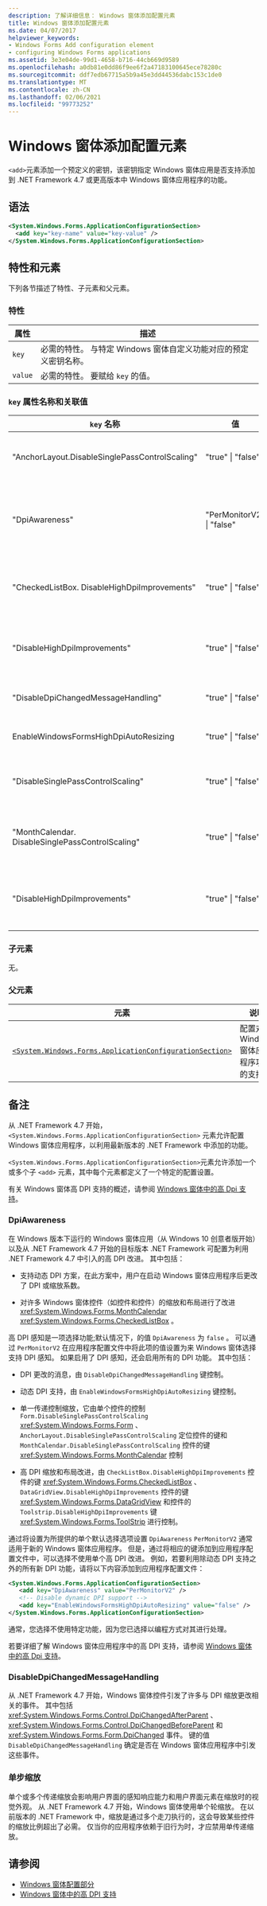 ```yaml
---
description: 了解详细信息： Windows 窗体添加配置元素
title: Windows 窗体添加配置元素
ms.date: 04/07/2017
helpviewer_keywords:
- Windows Forms Add configuration element
- configuring Windows Forms applications
ms.assetid: 3e3e04de-99d1-4658-b716-44cb669d9589
ms.openlocfilehash: a0db81e0dd86f9ee6f2a47183100645ece78280c
ms.sourcegitcommit: ddf7edb67715a5b9a45e3dd44536dabc153c1de0
ms.translationtype: MT
ms.contentlocale: zh-CN
ms.lasthandoff: 02/06/2021
ms.locfileid: "99773252"
---
```

# <a name="windows-forms-add-configuration-element"></a>Windows 窗体添加配置元素

`<add>`元素添加一个预定义的密钥，该密钥指定 Windows 窗体应用是否支持添加到 .NET Framework 4.7 或更高版本中 Windows 窗体应用程序的功能。

## <a name="syntax"></a>语法

```xml
<System.Windows.Forms.ApplicationConfigurationSection>
  <add key="key-name" value="key-value" />
</System.Windows.Forms.ApplicationConfigurationSection>
```

## <a name="attributes-and-elements"></a>特性和元素

下列各节描述了特性、子元素和父元素。

### <a name="attributes"></a>特性

| 属性 | 描述 |
| --------- | ----------- |
| `key`     | 必需的特性。 与特定 Windows 窗体自定义功能对应的预定义密钥名称。 |
| `value`   | 必需的特性。 要赋给 `key` 的值。 |

### <a name="key-attribute-names-and-associated-values"></a>`key` 属性名称和关联值

| `key` 名称 | 值 | 说明 |
| ---------- | ------ | ----------- |
| "AnchorLayout.DisableSinglePassControlScaling" | "true" &#124; "false" | 指示是否在单个传递中缩放定位控件。 若要禁用单一传递缩放，则为 "true";否则为 false。 有关详细信息，请参阅 " [备注](#remarks) " 中的 "单一传递缩放" 部分。 |
| "DpiAwareness" | "PerMonitorV2" &#124; "false" | 指示应用程序是否可感知 DPI。 将 "密钥" 设置为 "PerMonitorV2" 以支持 Dpi 识别;否则，请将其设置为 "false"。 DPI 感知是一项选择功能;若要利用 Windows 窗体的高 DPI 支持，应将其值设置为 "PerMonitorV2"。 有关详细信息，请参阅 " [备注](#remarks) " 部分。 |
| "CheckedListBox. DisableHighDpiImprovements" | "true" &#124; "false" | 指示控件是否 <xref:System.Windows.Forms.CheckedListBox> 利用 .NET Framework 4.7 中引入的缩放和布局改进功能。 如果选择不进行缩放和布局改进，则为 "true";否则为 "false"。 |
| "DisableHighDpiImprovements" | "true" &#124; "false" | 指示是否在 <xref:System.Windows.Forms.DataGridView> .NET Framework 4.7 中引入了控件缩放和布局改进。 如果选择退出 DPI 感知，则为 "true";否则为 "false"。 |
| "DisableDpiChangedMessageHandling" | "true" &#124; "false" | 如果选择不接收与 DPI 缩放更改相关的消息，则为 "true";否则为 "false"。 有关详细信息，请参阅 " [备注](#remarks) " 部分。 |
| EnableWindowsFormsHighDpiAutoResizing | "true" &#124; "false" | 指示是否由于 DPI 缩放变化而自动调整 Windows 窗体应用程序的大小。 若要启用自动调整大小，则为 "true";否则为 false。 |
| "DisableSinglePassControlScaling" | "true" &#124; "false" | 指示是否 <xref:System.Windows.Forms.Form> 在单个传递中进行缩放。 若要禁用单步缩放，则为 "true";否则为 false。 有关详细信息，请参阅 " [备注](#remarks) " 中的 "单一传递缩放" 部分。 |
| "MonthCalendar. DisableSinglePassControlScaling" | "true" &#124; "false" | 指示是否 <xref:System.Windows.Forms.MonthCalendar> 在单个传递中缩放控件。 若要禁用单步缩放，则为 "true";否则为 false。 有关详细信息，请参阅 " [备注](#remarks) " 中的 "单一传递缩放" 部分。 |
| "DisableHighDpiImprovements" | "true" &#124; "false" | 指示控件是否 <xref:System.Windows.Forms.ToolStrip> 利用 .NET Framework 4.7 中引入的缩放和布局改进功能。 如果选择退出 DPI 感知，则为 "true";否则为 "false"。 |

### <a name="child-elements"></a>子元素

无。

### <a name="parent-elements"></a>父元素

| 元素 | 说明 |
| ------- | ----------- |
| [`<System.Windows.Forms.ApplicationConfigurationSection>`](index.md) | 配置对新 Windows 窗体应用程序功能的支持。 |

## <a name="remarks"></a>备注

从 .NET Framework 4.7 开始，`<System.Windows.Forms.ApplicationConfigurationSection>` 元素允许配置 Windows 窗体应用程序，以利用最新版本的 .NET Framework 中添加的功能。

`<System.Windows.Forms.ApplicationConfigurationSection>`元素允许添加一个或多个子 `<add>` 元素，其中每个元素都定义了一个特定的配置设置。

有关 Windows 窗体高 DPI 支持的概述，请参阅 [Windows 窗体中的高 Dpi 支持](/dotnet/desktop/winforms/high-dpi-support-in-windows-forms)。

### <a name="dpiawareness"></a>DpiAwareness

在 Windows 版本下运行的 Windows 窗体应用（从 Windows 10 创意者版开始）以及从 .NET Framework 4.7 开始的目标版本 .NET Framework 可配置为利用 .NET Framework 4.7 中引入的高 DPI 改进。 其中包括：

- 支持动态 DPI 方案，在此方案中，用户在启动 Windows 窗体应用程序后更改了 DPI 或缩放系数。

- 对许多 Windows 窗体控件（如控件和控件）的缩放和布局进行了改进 <xref:System.Windows.Forms.MonthCalendar> <xref:System.Windows.Forms.CheckedListBox> 。

高 DPI 感知是一项选择功能;默认情况下，的值 `DpiAwareness` 为 `false` 。 可以通过 `PerMonitorV2` 在应用程序配置文件中将此项的值设置为来 Windows 窗体选择支持 DPI 感知。 如果启用了 DPI 感知，还会启用所有的 DPI 功能。 其中包括：

- DPI 更改的消息，由 `DisableDpiChangedMessageHandling` 键控制。

- 动态 DPI 支持，由 `EnableWindowsFormsHighDpiAutoResizing` 键控制。

- 单一传递控制缩放，它由单个控件的控制 `Form.DisableSinglePassControlScaling` <xref:System.Windows.Forms.Form> 、 `AnchorLayout.DisableSinglePassControlScaling` 定位控件的键和 `MonthCalendar.DisableSinglePassControlScaling` 控件的键 <xref:System.Windows.Forms.MonthCalendar> 控制

- 高 DPI 缩放和布局改进，由 `CheckListBox.DisableHighDpiImprovements` 控件的键 <xref:System.Windows.Forms.CheckedListBox> 、 `DataGridView.DisableHighDpiImprovements` 控件的键 <xref:System.Windows.Forms.DataGridView> 和控件的 `Toolstrip.DisableHighDpiImprovements` 键 <xref:System.Windows.Forms.ToolStrip> 进行控制。

通过将设置为所提供的单个默认选择选项设置 `DpiAwareness` `PerMonitorV2` 通常适用于新的 Windows 窗体应用程序。 但是，通过将相应的键添加到应用程序配置文件中，可以选择不使用单个高 DPI 改进。 例如，若要利用除动态 DPI 支持之外的所有新 DPI 功能，请将以下内容添加到应用程序配置文件：

```xml
<System.Windows.Forms.ApplicationConfigurationSection>
   <add key="DpiAwareness" value="PerMonitorV2" />
   <!-- Disable dynamic DPI support -->
   <add key="EnableWindowsFormsHighDpiAutoResizing" value="false" />
</System.Windows.Forms.ApplicationConfigurationSection>
```

通常，您选择不使用特定功能，因为您已选择以编程方式对其进行处理。

若要详细了解 Windows 窗体应用程序中的高 DPI 支持，请参阅 [Windows 窗体中的高 Dpi 支持](/dotnet/desktop/winforms/high-dpi-support-in-windows-forms)。

### <a name="disabledpichangedmessagehandling"></a>DisableDpiChangedMessageHandling

从 .NET Framework 4.7 开始，Windows 窗体控件引发了许多与 DPI 缩放更改相关的事件。 其中包括 <xref:System.Windows.Forms.Control.DpiChangedAfterParent> 、 <xref:System.Windows.Forms.Control.DpiChangedBeforeParent> 和 <xref:System.Windows.Forms.Form.DpiChanged> 事件。 键的值 `DisableDpiChangedMessageHandling` 确定是否在 Windows 窗体应用程序中引发这些事件。

### <a name="single-pass-scaling"></a>单步缩放

单个或多个传递缩放会影响用户界面的感知响应能力和用户界面元素在缩放时的视觉外观。 从 .NET Framework 4.7 开始，Windows 窗体使用单个轮缩放。 在以前版本的 .NET Framework 中，缩放是通过多个走刀执行的，这会导致某些控件的缩放比例超出了必需。 仅当你的应用程序依赖于旧行为时，才应禁用单传递缩放。

## <a name="see-also"></a>请参阅

- [Windows 窗体配置部分](index.md)
- [Windows 窗体中的高 DPI 支持](/dotnet/desktop/winforms/high-dpi-support-in-windows-forms)
